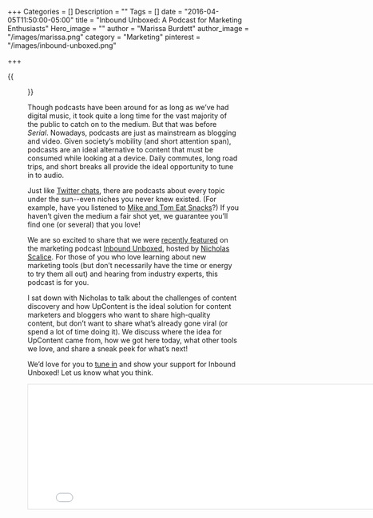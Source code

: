 +++
Categories = []
Description = ""
Tags = []
date = "2016-04-05T11:50:00-05:00"
title = "Inbound Unboxed: A Podcast for Marketing Enthusiasts"
Hero_image = ""
author = "Marissa Burdett"
author_image = "/images/marissa.png"
category = "Marketing"
pinterest = "/images/inbound-unboxed.png"

+++

{{<figure src="https://pbs.twimg.com/media/Cfw0a9TWcAAqOfc.jpg:large" title="" alt="Inbound Unboxed" caption-top="false">}}

Though podcasts have been around for as long as we’ve had digital music, it took quite a long time for the vast majority of the public to catch on to the medium. But that was before *Serial*. Nowadays, podcasts are just as mainstream as blogging and video. Given society’s mobility (and short attention span), podcasts are an ideal alternative to content that must be consumed while looking at a device. Daily commutes, long road trips, and short breaks all provide the ideal opportunity to tune in to audio.

Just like [Twitter chats](https://upcontent.com/post/twitter-chat-strategy/), there are podcasts about every topic under the sun--even niches you never knew existed. (For example, have you listened to [Mike and Tom Eat Snacks](http://matescast.tumblr.com/)?) If you haven’t given the medium a fair shot yet, we guarantee you’ll find one (or several) that you love!

We are so excited to share that we were [recently featured](http://earnworthy.com/upcontent-marissa-burdett/) on the marketing podcast [Inbound Unboxed](http://earnworthy.com/category/podcast/), hosted by [Nicholas Scalice](http://twitter.com/nscalice). For those of you who love learning about new marketing tools (but don’t necessarily have the time or energy to try them all out) and hearing from industry experts, this podcast is for you.

I sat down with Nicholas to talk about the challenges of content discovery and how UpContent is the ideal solution for content marketers and bloggers who want to share high-quality content, but don’t want to share what’s already gone viral (or spend a lot of time doing it). We discuss where the idea for UpContent came from, how we got here today, what other tools we love, and share a sneak peek for what’s next!

We’d love for you to [tune in](http://earnworthy.com/upcontent-marissa-burdett/) and show your support for Inbound Unboxed! Let us know what you think.

<iframe style="border: solid 1px #dedede;"  src="//app.stitcher.com/splayer/f/76880/43685093" width="800" height="250" frameborder="0" scrolling="no"></iframe>
